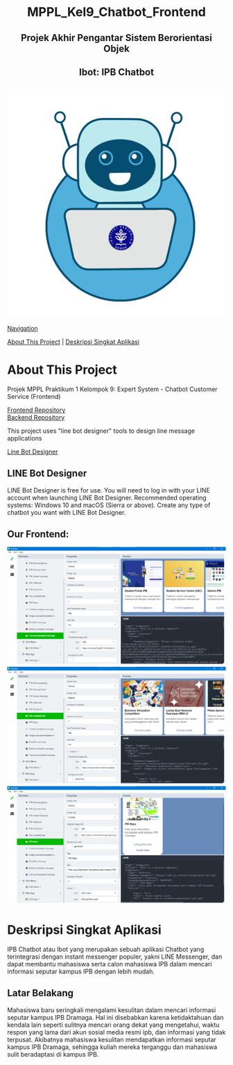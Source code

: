 <h1 align = "center">MPPL_Kel9_Chatbot_Frontend</h1>
<h2 align = "center">Projek Akhir Pengantar Sistem Berorientasi Objek</h2>
<h2 align = "center">Ibot: IPB Chatbot</h2>

<h1 align="center"><img src="images/Logo_Ibot.png"></h1>

[Navigation](#)

[About This Project](#about-this-project) | [Deskripsi Singkat Aplikasi](#deskripsi-singkat-aplikasi)

# About This Project
Projek MPPL Praktikum 1 Kelompok 9: Expert System - Chatbot Customer Service (Frontend)

<a href="https://github.com/feby9/MPPL_Kel9_Chatbot_Frontend">Frontend Repository</a>  
<a href="https://github.com/tobialbertino/MPPL_Kel9_Chatbot_Backend">Backend Repository</a>

This project uses "line bot designer" tools to design line message applications

<a href="https://developers.line.biz/en/services/bot-designer/">Line Bot Designer</a>

## LINE Bot Designer
LINE Bot Designer is free for use.
You will need to log in with your LINE account when launching LINE Bot Designer.
Recommended operating systems: Windows 10 and macOS (Sierra or above).
Create any type of chatbot you want with LINE Bot Designer.

## Our Frontend:
![](/images/picture1.png)
![](/images/picture2.png)
![](/images/picture3.png)

# Deskripsi Singkat Aplikasi

IPB Chatbot atau Ibot yang merupakan sebuah aplikasi Chatbot yang terintegrasi dengan instant messenger populer, yakni LINE Messenger, dan dapat membantu mahasiswa serta calon mahasiswa IPB dalam mencari informasi seputar kampus IPB dengan lebih mudah.

## Latar Belakang
Mahasiswa baru seringkali mengalami kesulitan dalam mencari informasi seputar kampus IPB Dramaga. Hal ini disebabkan karena ketidaktahuan dan kendala lain seperti sulitnya mencari orang dekat yang mengetahui, waktu respon yang lama dari akun sosial media resmi ipb, dan informasi yang tidak terpusat. Akibatnya mahasiswa kesulitan mendapatkan informasi seputar kampus IPB Dramaga,  sehingga kuliah mereka terganggu dan mahasiswa sulit beradaptasi di kampus IPB.
